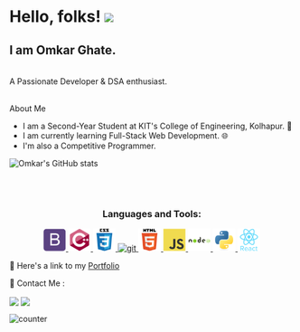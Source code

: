 <h1>Hello, folks! <img src="https://raw.githubusercontent.com/MartinHeinz/MartinHeinz/master/wave.gif" width="30px"> </h1>
 <h2>I am Omkar Ghate. </h2>
<br>
<div style: fontweight="bold">A Passionate Developer & DSA enthusiast. </div>
<br>

About Me
<ul>
  <li>I am a Second-Year Student at KIT's College of Engineering, Kolhapur. 🏫</li>
  <li>I am currently learning Full-Stack Web Development. 🌐</li>
  <li>I'm also a Competitive Programmer.</li>
</ul>

![Omkar's GitHub stats](https://github-readme-stats.vercel.app/api?username=Omkar-Ghate&show_icons=true&theme=radical)

<br>
<br>

<h3 align="center">Languages and Tools:</h3>
<p align="center"> <a href="https://getbootstrap.com" target="_blank"> <img src="https://github.com/devicons/devicon/blob/master/icons/bootstrap/bootstrap-plain.svg" alt="bootstrap" width="40" height="40"/> </a> <a href="https://www.w3schools.com/cpp/" target="_blank"> <img src="https://github.com/devicons/devicon/blob/master/icons/cplusplus/cplusplus-original.svg" alt="cplusplus" width="40" height="40"/> </a> <a href="https://www.w3schools.com/css/" target="_blank"> <img src="https://github.com/devicons/devicon/blob/master/icons/css3/css3-original-wordmark.svg" alt="css3" width="40" height="40"/> </a> <a href="https://git-scm.com/" target="_blank"> <img src="https://www.vectorlogo.zone/logos/git-scm/git-scm-icon.svg" alt="git" width="40" height="40"/> </a>  <a href="https://www.w3.org/html/" target="_blank"> <img src="https://github.com/devicons/devicon/blob/master/icons/html5/html5-original-wordmark.svg" alt="html5" width="40" height="40"/> </a> <a href="https://developer.mozilla.org/en-US/docs/Web/JavaScript" target="_blank"> <img src="https://github.com/devicons/devicon/blob/master/icons/javascript/javascript-original.svg" alt="javascript" width="40" height="40"/> </a> <a href="https://nodejs.org" target="_blank"> <img src="https://github.com/devicons/devicon/blob/master/icons/nodejs/nodejs-original-wordmark.svg" alt="nodejs" width="40" height="40"/> </a><a href="https://www.python.org" target="_blank"> <img src="https://github.com/devicons/devicon/blob/master/icons/python/python-original.svg" alt="python" width="40" height="40"/> </a> <a href="https://reactjs.org/" target="_blank"> <img src="https://github.com/devicons/devicon/blob/master/icons/react/react-original-wordmark.svg" alt="react" width="40" height="40"/> </a> </p>
 
📌 Here's a link to my [Portfolio](https://omkarghate.netlify.app/)

📌 Contact Me :

[<img align="center" height="40" src="https://img.icons8.com/color/144/000000/linkedin.png"/>](https://www.linkedin.com/in/omkarghate/)
[<img align="center" height="40" src="https://img.icons8.com/fluent/144/000000/twitter.png"/>](https://twitter.com/OmkarGhate9)
 
![counter](https://en1qodfjyx0p72o.m.pipedream.net)

 

<!---
Omkar-Ghate/Omkar-Ghate is a ✨ special ✨ repository because its `README.md` (this file) appears on your GitHub profile.
You can click the Preview link to take a look at your changes.
--->
